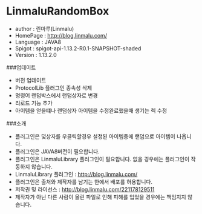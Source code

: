 # LinmaluRandomBox

 - author : 린마루(Linmalu)
 - HomePage : http://blog.linmalu.com/
 - Language : JAVA8
 - Spigot : spigot-api-1.13.2-R0.1-SNAPSHOT-shaded
 - Version : 1.13.2.0

###업데이트
- 버전 업데이트
- ProtocolLib 플러그인 종속성 삭제
- 명령어 랜덤박스에서 랜덤상자로 변경
- 리로드 기능 추가
- 아이템을 얻을떄나 랜덤상자 아이템을 수정완료했을때 생기는 렉 수정

###소개
- 플러그인은 덫상자를 우클릭할경우 설정된 아이템중에 랜덤으로 아이템이 나옵니다.
- 플러그인은 JAVA8버전이 필요합니다.
- 플러그인은 LinmaluLibrary 플러그인이 필요합니다. 없을 경우에는 플러그인이 작동하지 않습니다.
- LinmaluLibrary 플러그인 : http://blog.linmalu.com/
- 플러그인은 출처와 제작자를 남기는 한에서 배포를 허용합니다.
- 저작권 및 라이선스 : http://blog.linmalu.com/221178129511
- 제작자가 아닌 다른 사람이 올린 파일로 인해 피해를 입었을 경우에는 책임지지 않습니다.
